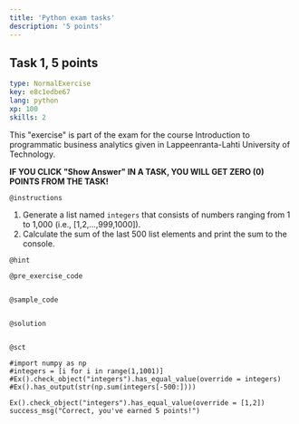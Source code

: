 ```yaml
---
title: 'Python exam tasks'
description: '5 points'
---
```


## Task 1, 5 points

```yaml
type: NormalExercise
key: e8c1edbe67
lang: python
xp: 100
skills: 2
```

This "exercise" is part of the exam for the course Introduction to programmatic business analytics given in Lappeenranta-Lahti University of Technology.

**IF YOU CLICK "Show Answer" IN A TASK, YOU WILL GET ZERO (0) POINTS FROM THE TASK!**

`@instructions`
1. Generate a list named ```integers``` that consists of numbers ranging from 1 to 1,000 (i.e., [1,2,...,999,1000]).
2. Calculate the sum of the last 500 list elements and print the sum to the console.

`@hint`


`@pre_exercise_code`
```{python}

```

`@sample_code`
```{python}

```

`@solution`
```{python}

```

`@sct`
```{python}
#import numpy as np
#integers = [i for i in range(1,1001)]
#Ex().check_object("integers").has_equal_value(override = integers)
#Ex().has_output(str(np.sum(integers[-500:])))

Ex().check_object("integers").has_equal_value(override = [1,2])
success_msg("Correct, you've earned 5 points!")
```

